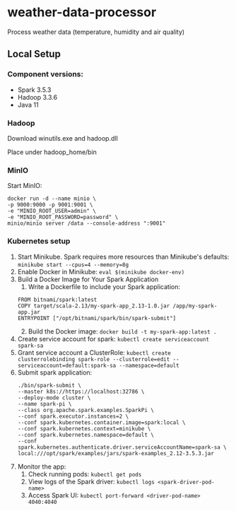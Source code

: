 # weather-data-processor
Process weather data (temperature, humidity and air quality)

## Local Setup

### Component versions:
- Spark 3.5.3
- Hadoop 3.3.6
- Java 11

### Hadoop
Download winutils.exe and hadoop.dll

Place under hadoop_home/bin

### MinIO

Start MinIO:
```
docker run -d --name minio \
-p 9000:9000 -p 9001:9001 \
-e "MINIO_ROOT_USER=admin" \
-e "MINIO_ROOT_PASSWORD=password" \
minio/minio server /data --console-address ":9001"
```

### Kubernetes setup

1. Start Minikube. Spark requires more resources than Minikube's defaults:
    `minikube start --cpus=4 --memory=8g`
2. Enable Docker in Minikube:
    `eval $(minikube docker-env)`
3. Build a Docker Image for Your Spark Application
   1. Write a Dockerfile to include your Spark application:
    ```
    FROM bitnami/spark:latest
    COPY target/scala-2.13/my-spark-app_2.13-1.0.jar /app/my-spark-app.jar
    ENTRYPOINT ["/opt/bitnami/spark/bin/spark-submit"]
   ```
   2. Build the Docker image:
    `docker build -t my-spark-app:latest .`
4. Create service account for spark:
    `kubectl create serviceaccount spark-sa`
5. Grant service account a ClusterRole:
    `kubectl create clusterrolebinding spark-role --clusterrole=edit --serviceaccount=default:spark-sa --namespace=default`
6. Submit spark application:
    ```
   ./bin/spark-submit \
    --master k8s://https://localhost:32786 \
    --deploy-mode cluster \
    --name spark-pi \
    --class org.apache.spark.examples.SparkPi \
    --conf spark.executor.instances=2 \
    --conf spark.kubernetes.container.image=spark:local \
    --conf spark.kubernetes.context=minikube \
    --conf spark.kubernetes.namespace=default \
    --conf spark.kubernetes.authenticate.driver.serviceAccountName=spark-sa \
    local:///opt/spark/examples/jars/spark-examples_2.12-3.5.3.jar
   ```
7. Monitor the app:
   1. Check running pods:
   `kubectl get pods`
   2. View logs of the Spark driver:
  `kubectl logs <spark-driver-pod-name>`
   3. Access Spark UI:
   `kubectl port-forward <driver-pod-name> 4040:4040`
